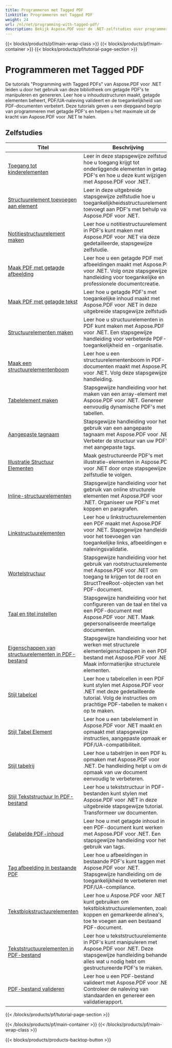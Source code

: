 ```yaml
---
title: Programmeren met Tagged PDF
linktitle: Programmeren met Tagged PDF
weight: 24
url: /nl/net/programming-with-tagged-pdf/
description: Bekijk Aspose.PDF voor de .NET-zelfstudies over programmeren met getagde PDF's om de manipulatie en generatie van getagde PDF's onder de knie te krijgen.
---
```


{{< blocks/products/pf/main-wrap-class >}}
{{< blocks/products/pf/main-container >}}
{{< blocks/products/pf/tutorial-page-section >}}

# Programmeren met Tagged PDF


De tutorials "Programming with Tagged PDFs" van Aspose.PDF voor .NET leiden u door het gebruik van deze bibliotheek om getagde PDF's te manipuleren en genereren. Leer hoe u inhoudsstructuren maakt, getagde elementen beheert, PDF/UA-naleving valideert en de toegankelijkheid van PDF-documenten verbetert. Deze tutorials geven u een diepgaand begrip van programmeren met getagde PDF's en helpen u het maximale uit de kracht van Aspose.PDF voor .NET te halen.

## Zelfstudies
| Titel | Beschrijving |
| --- | --- | 
| [Toegang tot kinderelementen](./access-children-elements/) | Leer in deze stapsgewijze zelfstudie hoe u toegang krijgt tot onderliggende elementen in getagde PDF's en hoe u deze kunt wijzigen met Aspose.PDF voor .NET. |  
| [Structuurelement toevoegen aan element](./add-structure-element-into-element/) | Leer in deze uitgebreide stapsgewijze zelfstudie hoe u toegankelijkheidsstructuurelementen toevoegt aan PDF's met behulp van Aspose.PDF voor .NET. |  
| [Notitiestructuurelement maken](./create-note-structure-element/) | Leer hoe u notitiestructuurelementen in PDF's kunt maken met Aspose.PDF voor .NET via deze gedetailleerde, stapsgewijze zelfstudie. |  
| [Maak PDF met getagde afbeelding](./create-pdf-with-tagged-image/) | Leer hoe u een getagde PDF met afbeeldingen maakt met Aspose.PDF voor .NET. Volg onze stapsgewijze handleiding voor toegankelijke en professionele documentcreatie. |  
| [Maak PDF met getagde tekst](./create-pdf-with-tagged-text/) | Leer hoe u getagde PDF's met toegankelijke inhoud maakt met Aspose.PDF voor .NET in deze uitgebreide stapsgewijze zelfstudie. |  
| [Structuurelementen maken](./create-structure-elements/) | Leer hoe u structuurelementen in PDF kunt maken met Aspose.PDF voor .NET. Een stapsgewijze handleiding voor verbeterde PDF-toegankelijkheid en -organisatie. |  
| [Maak een structuurelementenboom](./create-structure-elements-tree/) | Leer hoe u een structuurelementenboom in PDF-documenten maakt met Aspose.PDF voor .NET. Volg deze stapsgewijze handleiding. |  
| [Tabelelement maken](./create-table-element/) | Stapsgewijze handleiding voor het maken van een array-element met Aspose.PDF voor .NET. Genereer eenvoudig dynamische PDF's met tabellen. |  
| [Aangepaste tagnaam](./custom-tag-name/) | Stapsgewijze handleiding voor het gebruik van een aangepaste tagnaam met Aspose.PDF voor .NET. Verbeter de structuur van uw PDF's met aangepaste tags. |  
| [Illustratie Structuur Elementen](./illustration-structure-elements/) | Maak gestructureerde PDF's met illustratie-elementen in Aspose.PDF voor .NET door onze stapsgewijze zelfstudie te volgen. |  
| [Inline-structuurelementen](./inline-structure-elements/) | Stapsgewijze handleiding voor het gebruik van online structurele elementen met Aspose.PDF voor .NET. Organiseer uw PDF's met koppen en paragrafen. |  
| [Linkstructuurelementen](./link-structure-elements/) | Leer hoe u linkstructuurelementen in een PDF maakt met Aspose.PDF voor .NET. Stapsgewijze handleiding voor het toevoegen van toegankelijke links, afbeeldingen en nalevingsvalidatie. |  
| [Wortelstructuur](./root-structure/) | Stapsgewijze handleiding voor het gebruik van rootstructuurelementen met Aspose.PDF voor .NET om toegang te krijgen tot de root en StructTreeRoot-objecten van het PDF-document. |  
| [Taal en titel instellen](./setup-language-and-title/) | Stapsgewijze handleiding voor het configureren van de taal en titel van een PDF-document met Aspose.PDF voor .NET. Maak gepersonaliseerde meertalige documenten. |  
| [Eigenschappen van structuurelementen in PDF-bestand](./structure-elements-properties/) | Stapsgewijze handleiding voor het werken met structurele elementeigenschappen in een PDF-bestand met Aspose.PDF voor .NET. Maak informatierijke structurele elementen. |  
| [Stijl tabelcel](./style-table-cell/) | Leer hoe u tabelcellen in een PDF kunt stylen met Aspose.PDF voor .NET met deze gedetailleerde tutorial. Volg de instructies om prachtige PDF-tabellen te maken en op te maken. |  
| [Stijl Tabel Element](./style-table-element/) | Leer hoe u een tabelelement in Aspose.PDF voor .NET maakt en opmaakt met stapsgewijze instructies, aangepaste opmaak en PDF/UA-compatibiliteit. |  
| [Stijl tabelrij](./style-table-row/) | Leer hoe u tabelrijen in een PDF kunt opmaken met Aspose.PDF voor .NET. De handleiding helpt u om de opmaak van uw document eenvoudig te verbeteren. |  
| [Stijl Tekststructuur In PDF-bestand](./style-text-structure/) | Leer hoe u tekststructuur in PDF-bestanden kunt stylen met Aspose.PDF voor .NET in deze uitgebreide stapsgewijze tutorial. Transformeer uw documenten. |  
| [Gelabelde PDF-inhoud](./tagged-pdf-content/) | Leer hoe u met getagde inhoud in een PDF-document kunt werken met Aspose.PDF voor .NET. Een stapsgewijze handleiding voor het gebruik van tags. |  
| [Tag afbeelding in bestaande PDF](./tag-image-in-existing-pdf/) | Leer hoe u afbeeldingen in bestaande PDF's kunt taggen met Aspose.PDF voor .NET. Stapsgewijze handleiding om de toegankelijkheid te verbeteren met PDF/UA-compliance. |  
| [Tekstblokstructuurelementen](./text-block-structure-elements/) | Leer hoe u Aspose.PDF voor .NET kunt gebruiken om tekstblokstructuurelementen, zoals koppen en gemarkeerde alinea's, toe te voegen aan een bestaand PDF-document. |  
| [Tekststructuurelementen in PDF-bestand](./text-structure-elements/) | Leer hoe u tekststructuurelementen in PDF's kunt manipuleren met Aspose.PDF voor .NET. Deze stapsgewijze handleiding behandelt alles wat u nodig hebt om gestructureerde PDF's te maken. |  
| [PDF-bestand valideren](./validate-pdf/) | Leer hoe u een PDF-bestand valideert met Aspose.PDF voor .NET. Controleer de naleving van standaarden en genereer een validatierapport. |  
{{< /blocks/products/pf/tutorial-page-section >}}

{{< /blocks/products/pf/main-container >}}
{{< /blocks/products/pf/main-wrap-class >}}

{{< blocks/products/products-backtop-button >}}
